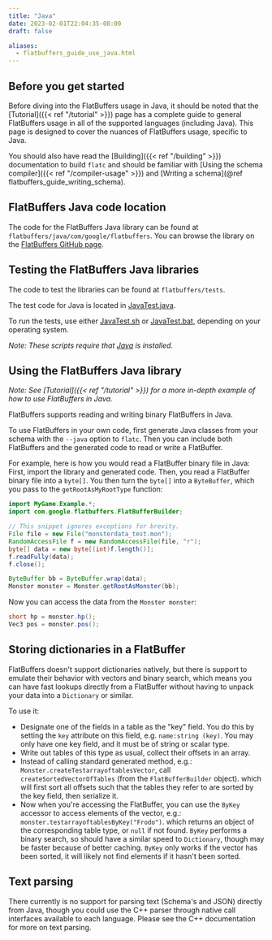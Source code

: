 ```yaml
---
title: "Java"
date: 2023-02-01T22:04:35-08:00
draft: false

aliases:
  - flatbuffers_guide_use_java.html
---
```


## Before you get started

Before diving into the FlatBuffers usage in Java, it should be noted that the
[Tutorial]({{< ref "/tutorial" >}}) page has a complete guide to general
FlatBuffers usage in all of the supported languages (including Java). This page
is designed to cover the nuances of FlatBuffers usage, specific to Java.

You should also have read the [Building]({{< ref "/building" >}}) documentation
to build `flatc` and should be familiar with [Using the schema
compiler]({{< ref "/compiler-usage" >}}) and [Writing a schema](@ref
flatbuffers_guide_writing_schema).

## FlatBuffers Java code location

The code for the FlatBuffers Java library can be found at
`flatbuffers/java/com/google/flatbuffers`. You can browse the library on the
[FlatBuffers GitHub page](https://github.com/google/flatbuffers/tree/master/java/com/google/flatbuffers).

## Testing the FlatBuffers Java libraries

The code to test the libraries can be found at `flatbuffers/tests`.

The test code for Java is located in
[JavaTest.java](https://github.com/google/flatbuffers/blob/master/tests/JavaTest.java).

To run the tests, use either
[JavaTest.sh](https://github.com/google/flatbuffers/blob/master/tests/JavaTest.sh)
or
[JavaTest.bat](https://github.com/google/flatbuffers/blob/master/tests/JavaTest.bat),
depending on your operating system.

_Note: These scripts require that [Java](https://www.oracle.com/java/index.html)
is installed._

## Using the FlatBuffers Java library

_Note: See [Tutorial]({{< ref "/tutorial" >}}) for a more in-depth example of
how to use FlatBuffers in Java._

FlatBuffers supports reading and writing binary FlatBuffers in Java.

To use FlatBuffers in your own code, first generate Java classes from your
schema with the `--java` option to `flatc`. Then you can include both
FlatBuffers and the generated code to read or write a FlatBuffer.

For example, here is how you would read a FlatBuffer binary file in Java: First,
import the library and generated code. Then, you read a FlatBuffer binary file
into a `byte[]`. You then turn the `byte[]` into a `ByteBuffer`, which you pass
to the `getRootAsMyRootType` function:

```java
import MyGame.Example.*;
import com.google.flatbuffers.FlatBufferBuilder;

// This snippet ignores exceptions for brevity.
File file = new File("monsterdata_test.mon");
RandomAccessFile f = new RandomAccessFile(file, "r");
byte[] data = new byte[(int)f.length()];
f.readFully(data);
f.close();

ByteBuffer bb = ByteBuffer.wrap(data);
Monster monster = Monster.getRootAsMonster(bb);
```

Now you can access the data from the `Monster monster`:

```java
short hp = monster.hp();
Vec3 pos = monster.pos();
```

## Storing dictionaries in a FlatBuffer

FlatBuffers doesn't support dictionaries natively, but there is support to
emulate their behavior with vectors and binary search, which means you can have
fast lookups directly from a FlatBuffer without having to unpack your data into
a `Dictionary` or similar.

To use it:

- Designate one of the fields in a table as the "key" field. You do this by
  setting the `key` attribute on this field, e.g. `name:string (key)`. You may
  only have one key field, and it must be of string or scalar type.
- Write out tables of this type as usual, collect their offsets in an array.
- Instead of calling standard generated method, e.g.:
  `Monster.createTestarrayoftablesVector`, call `createSortedVectorOfTables`
  (from the `FlatBufferBuilder` object). which will first sort all offsets such
  that the tables they refer to are sorted by the key field, then serialize it.
- Now when you're accessing the FlatBuffer, you can use the `ByKey` accessor to
  access elements of the vector, e.g.:
  `monster.testarrayoftablesByKey("Frodo")`. which returns an object of the
  corresponding table type, or `null` if not found. `ByKey` performs a binary
  search, so should have a similar speed to `Dictionary`, though may be faster
  because of better caching. `ByKey` only works if the vector has been sorted,
  it will likely not find elements if it hasn't been sorted.

## Text parsing

There currently is no support for parsing text (Schema's and JSON) directly from
Java, though you could use the C++ parser through native call interfaces
available to each language. Please see the C++ documentation for more on text
parsing.

